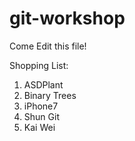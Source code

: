 # git-workshop
Come Edit this file!

Shopping List:
1) ASDPlant
2) Binary Trees
3) iPhone7
4) Shun Git 
5) Kai Wei